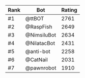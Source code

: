 Rank|Bot|Rating
---|---|---
#1|@ttBOT|2761
#2|@RaspFish|2649
#3|@NimsiluBot|2634
#4|@NilatacBot|2431
#5|@anti-bot|2258
#6|@CatNail|2031
#7|@pawnrobot|1910
